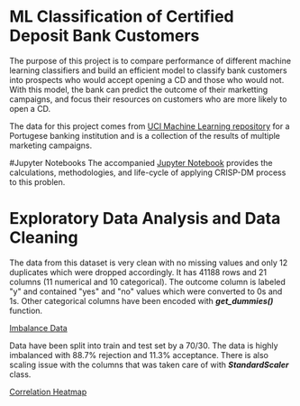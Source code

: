# ML Classification of Certified Deposit Bank Customers
The purpose of this project is to compare performance of different machine learning classifiers and build an efficient model to classify bank customers into prospects who would accept opening a CD and those who would not. With this model, the bank can predict the outcome of their marketting campaigns, and focus their resources on customers who are more likely to open a CD.

The data for this project comes from [UCI Machine Learning repository](https://archive.ics.uci.edu/dataset/222/bank+marketing) for a  Portugese banking institution and is a collection of the results of multiple marketing campaigns. 

#Jupyter Notebooks
The accompanied [Jupyter Notebook](data/prompt_III.ipynb) provides the calculations, methodologies, and life-cycle of applying CRISP-DM process to this problen.

# Exploratory Data Analysis and Data Cleaning
The data from this dataset is very clean with no missing values and only 12 duplicates which were dropped accordingly. It has 41188 rows and 21 columns (11 numerical and 10 categorical). The outcome column is labeled "y" and contained "yes" and "no" values which were converted to 0s and 1s. Other categorical columns have been encoded with ***get_dummies()*** function.

[Imbalance Data](images/p3_outcome.png)

Data have been split into train and test set by a 70/30. The data is highly imbalanced with 88.7% rejection and 11.3% acceptance. There is also scaling issue with the columns that was taken care of with ***StandardScaler*** class.

[Correlation Heatmap](images/p3_heatmap.png)
